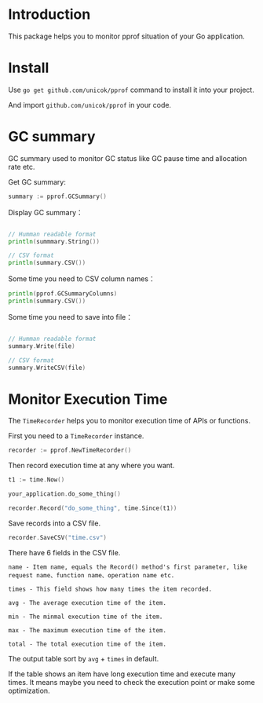 Introduction
============

This package helps you to monitor pprof situation of your Go application.

Install
=======

Use `go get github.com/unicok/pprof` command to install it into your project.

And import `github.com/unicok/pprof` in your code.

GC summary
==========

GC summary used to monitor GC status like GC pause time and allocation rate etc.

Get GC summary:

```go
summary := pprof.GCSummary()
```

Display GC summary：

```go

// Humman readable format
println(summmary.String())

// CSV format
println(summary.CSV())
```

Some time you need to CSV column names：

```go
println(pprof.GCSummaryColumns)
println(summary.CSV())
```

Some time you need to save into file：

```go

// Humman readable format
summary.Write(file)

// CSV format
summary.WriteCSV(file)
```

Monitor Execution Time
======================

The `TimeRecorder` helps you to monitor execution time of APIs or functions.

First you need to a `TimeRecorder` instance.

```go
recorder := pprof.NewTimeRecorder()
```

Then record execution time at any where you want.


```go
t1 := time.Now()

your_application.do_some_thing()

recorder.Record("do_some_thing", time.Since(t1))
```

Save records into a CSV file.

```go
recorder.SaveCSV("time.csv")
```

There have 6 fields in the CSV file.

```
name - Item name, equals the Record() method's first parameter, like request name、function name、operation name etc.

times - This field shows how many times the item recorded.

avg - The average execution time of the item.

min - The minmal execution time of the item.

max - The maximum execution time of the item.

total - The total execution time of the item.
```

The output table sort by `avg` + `times` in default.

If the table shows an item have long execution time and execute many times. It means maybe you need to check the execution point or make some optimization.